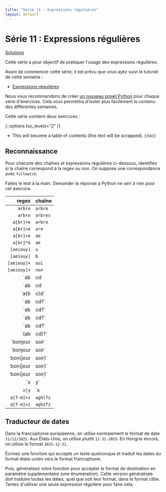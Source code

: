 ```yaml
---
title: "Série 11 : Expressions régulières"
layout: default
---
```


# Série 11 : Expressions régulières

[Solutions](https://github.com/epfl-cs-112-ma/solutions-serie-11)

Cette série a pour objectif de pratiquer l'usage des expressions régulières.

Avant de commencer cette série, il est prévu que vous ayez suivi le tutoriel de cette semaine :

* [Expressions régulières](/tutoriels/expressions-regulieres.html)

Nous vous recommandons de créer [un nouveau projet Python](/references/quick-projet-setup.html) pour chaque série d'exercices.
Cela vous permettra d'isoler plus facilement le contenu des différentes semaines.

Cette série contient deux exercices :

{::options toc_levels="2" /}

* This will become a table of contents (this text will be scrapped).
{:toc}

## Reconnaissance

Pour chacune des chaînes et expressions régulières ci-dessous, identifiez si la chaîne correspond à la regex ou non.
On suppose une correspondance avec `fullmatch`.

Faites le test à la main.
Demander la réponse à Python ne sert à rien pour cet exercice.

| regex            | chaîne    |
|-----------------:|-----------|
| `arbre`          | `arbre`   |
| `arbre`          | `arbres`  |
| `a[br]+e`        | `arbre`   |
| `a[br]+e`        | `are`     |
| `a[br]+e`        | `ae`      |
| `a[br]*e`        | `ae`      |
| `[aeiouy]`       | `u`       |
| `[aeiouy]`       | `b`       |
| `[aeiouy]+`      | `oui`     |
| `[aeiouy]+`      | `non`     |
| `ab|cd`          | `cd`      |
| `ab|cd`          | `abd`     |
| `a(b|c)d`        | `abd`     |
| `ab|cd?`         | `abc`     |
| `ab|cd?`         | `c`       |
| `ab|cd?`         | `ab`      |
| `ab|cd?`         |           |
| `(ab|cd)?`       |           |
| `bonjour|soir`   | `bonjour` |
| `bonjour|soir`   | `bonsoir` |
| `bon(jour|soir)` | `bonjour` |
| `bon(jour|soir)` | `bonsoir` |
| `bon(jour|soir)` | `bon`     |
| `x|y`            | `x|y`     |
| `x\|y`           | `x|y`     |
| `a[f-m]+z`       | `aghlfz`  |
| `a[f-m]+z`       | `aghzfz`  |

## Traducteur de dates

Dans la francophonie européenne, on utilise normalement le format de date `31/12/2025`.
Aux États-Unis, on utilise plutôt `12-31-2025`.
En Hongrie encore, on utilise le format `2025-12-31`.

Écrivez une fonction qui accepte un texte quelconque et traduit les dates du format états-unien vers le format francophone.

Puis, généralisez votre fonction pour accepter le format de destination en paramètre supplémentaire (une énumération).
Cette version généralisée doit traduire toutes les dates, quel que soit leur format, dans le format cible.
Tentez d'utiliser une seule expression régulière pour faire cela.
